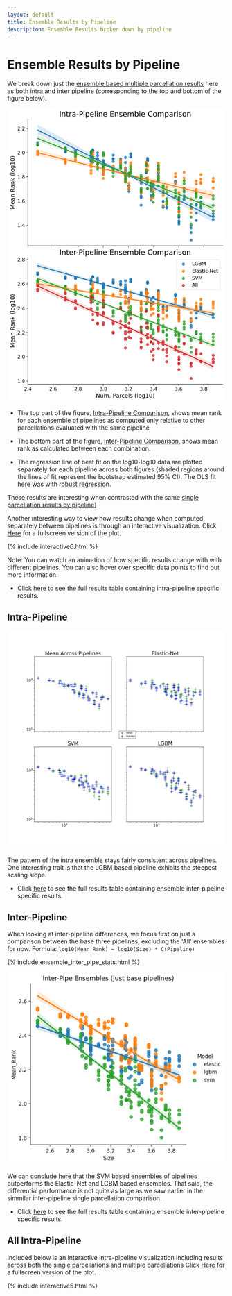 ```yaml
---
layout: default
title: Ensemble Results by Pipeline
description: Ensemble Results broken down by pipeline
---
```


# Ensemble Results by Pipeline

We break down just the [ensemble based multiple parcellation results](./index#multiple-parcellation-strategies) here as both intra and inter pipeline (corresponding to the top and bottom of the figure below).

![By Pipeline](https://raw.githubusercontent.com/sahahn/parc_scaling/master/analyze/Figures/interpipeline_ensemble_comparison.png)

- The top part of the figure, [Intra-Pipeline Comparison](./ensemble_by_pipeline#intra-pipeline-comparison), shows mean rank
  for each ensemble of pipelines as computed only relative to other parcellations evaluated with the same pipeline

- The bottom part of the figure, [Inter-Pipeline Comparison](./ensemble_by_pipeline#inter-pipeline-comparison), shows mean rank as
calculated between each combination.

- The regression line of best fit on the log10-log10 data are plotted separately
  for each pipeline across both figures (shaded regions around the lines of fit represent the bootstrap estimated 95% CI).
  The OLS fit here was with [robust regression](https://www.statsmodels.org/stable/rlm.html).

These results are interesting when contrasted with the same [single parcellation results by pipeline](./by_pipeline.html)]

Another interesting way to view how results change when computed separately between pipelines is through an interactive visualization.
Click [Here](./interactive6.html) for a fullscreen version of the plot.

{% include interactive6.html %}

Note: You can watch an animation of how specific results change with with different pipelines.
You can also hover over specific data points to find out more information. 

- Click [here](./intrapipe_table.html) to see the full results table containing intra-pipeline specific results.

## Intra-Pipeline

![Intra](https://raw.githubusercontent.com/sahahn/parc_scaling/master/analyze/Figures/Ensemble-Intra-Model-Comparison.png)

The pattern of the intra ensemble stays fairly consistent across pipelines. One interesting trait is that the LGBM based pipeline exhibits the steepest scaling slope.

- Click [here](./ensemble_intrapipe_table.html) to see the full results table containing ensemble inter-pipeline specific results.

## Inter-Pipeline

When looking at inter-pipeline differences, we focus first on just a comparison between the base three pipelines, excluding the 'All' ensembles for now.
Formula: `log10(Mean_Rank) ~ log10(Size) * C(Pipeline)`

{% include ensemble_inter_pipe_stats.html %}

![Inter](https://raw.githubusercontent.com/sahahn/parc_scaling/master/analyze/Figures/ensemble_inter_pipe_stats.png)

We can conclude here that the SVM based ensembles of pipelines outperforms the Elastic-Net and LGBM based ensembles. That said, the differential performance is not quite as large as we saw earlier in the simmilar inter-pipeline single parcellation comparison.

- Click [here](./ensemble_interpipe_table.html) to see the full results table containing ensemble inter-pipeline specific results.

## All Intra-Pipeline

Included below is an interactive intra-pipeline visualization including results across both the single parcellations and multiple parcellations
Click [Here](./interactive5.html) for a fullscreen version of the plot.

{% include interactive5.html %}
